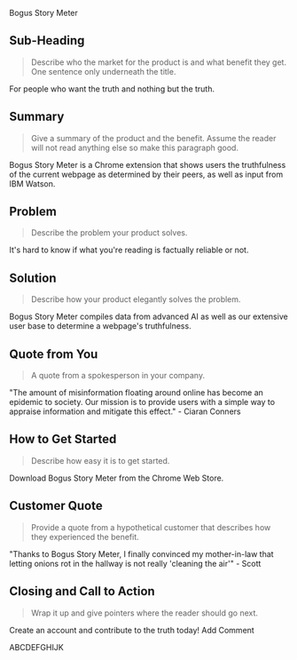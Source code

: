 Bogus Story Meter
<!--
> This material was originally posted [here](http://www.quora.com/What-is-Amazons-approach-to-product-development-and-product-management). It is reproduced here for posterities sake.
There is an approach called "working backwards" that is widely used at Amazon. They work backwards from the customer, rather than starting with an idea for a product and trying to bolt customers onto it. While working backwards can be applied to any specific product decision, using this approach is especially important when developing new products or features.
For new initiatives a product manager typically starts by writing an internal press release announcing the finished product. The target audience for the press release is the new/updated product's customers, which can be retail customers or internal users of a tool or technology. Internal press releases are centered around the customer problem, how current solutions (internal or external) fail, and how the new product will blow away existing solutions.
If the benefits listed don't sound very interesting or exciting to customers, then perhaps they're not (and shouldn't be built). Instead, the product manager should keep iterating on the press release until they've come up with benefits that actually sound like benefits. Iterating on a press release is a lot less expensive than iterating on the product itself (and quicker!).
If the press release is more than a page and a half, it is probably too long. Keep it simple. 3-4 sentences for most paragraphs. Cut out the fat. Don't make it into a spec. You can accompany the press release with a FAQ that answers all of the other business or execution questions so the press release can stay focused on what the customer gets. My rule of thumb is that if the press release is hard to write, then the product is probably going to suck. Keep working at it until the outline for each paragraph flows.
Oh, and I also like to write press-releases in what I call "Oprah-speak" for mainstream consumer products. Imagine you're sitting on Oprah's couch and have just explained the product to her, and then you listen as she explains it to her audience. That's "Oprah-speak", not "Geek-speak".
Once the project moves into development, the press release can be used as a touchstone; a guiding light. The product team can ask themselves, "Are we building what is in the press release?" If they find they're spending time building things that aren't in the press release (overbuilding), they need to ask themselves why. This keeps product development focused on achieving the customer benefits and not building extraneous stuff that takes longer to build, takes resources to maintain, and doesn't provide real customer benefit (at least not enough to warrant inclusion in the press release).
 -->
## Sub-Heading ##
  > Describe who the market for the product is and what benefit they get. One sentence only underneath the title.

  For people who want the truth and nothing but the truth.
## Summary ##
  > Give a summary of the product and the benefit. Assume the reader will not read anything else so make this paragraph good.

  Bogus Story Meter is a Chrome extension that shows users the truthfulness of the current webpage as determined by their peers, as well as input from IBM Watson.
## Problem ##
  > Describe the problem your product solves.

 It's hard to know if what you're reading is factually reliable or not.
## Solution ##
  > Describe how your product elegantly solves the problem.

 Bogus Story Meter compiles data from advanced AI as well as our extensive user base to determine a webpage's truthfulness.
## Quote from You ##
  > A quote from a spokesperson in your company.

"The amount of misinformation floating around online has become an epidemic to society.  Our mission is to provide users with a simple way to appraise information and mitigate this effect." - Ciaran Conners
## How to Get Started ##
  > Describe how easy it is to get started.

 Download Bogus Story Meter from the Chrome Web Store.
## Customer Quote ##
  > Provide a quote from a hypothetical customer that describes how they experienced the benefit.

"Thanks to Bogus Story Meter, I finally convinced my mother-in-law that letting onions rot in the hallway is not really 'cleaning the air'" - Scott
## Closing and Call to Action ##
  > Wrap it up and give pointers where the reader should go next.

  Create an account and contribute to the truth today!
Add Comment

ABCDEFGHIJK